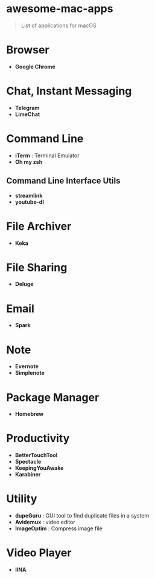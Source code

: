 # awesome-mac-apps

>List of applications for macOS

# Browser
- **Google Chrome**  

# Chat, Instant Messaging  
- **Telegram**
- **LimeChat**

# Command Line  
- **iTerm** : Terminal Emulator
- **Oh my zsh**

## Command Line Interface Utils
- **streamlink**
- **youtube-dl**


# File Archiver
- **Keka**


# File Sharing
- **Deluge**


# Email  
- **Spark**  


# Note
- **Evernote**
- **Simplenote**


# Package Manager
- **Homebrew**


# Productivity  
- **BetterTouchTool**
- **Spectacle**
- **KeepingYouAwake**
- **Karabiner**


# Utility  
- **dupeGuru** : GUI tool to find duplicate files in a system
- **Avidemux** : video editor
- **ImageOptim** : Compress image file


# Video Player
- **IINA**  

